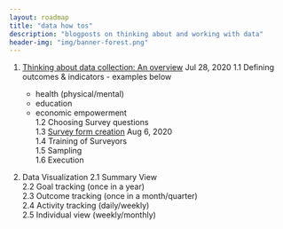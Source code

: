 ```yaml
---
layout: roadmap
title: "data how tos"
description: "blogposts on thinking about and working with data"
header-img: "img/banner-forest.png"
---
```


1. [Thinking about data collection: An overview](/blog/data-how-tos/Thinking-about-data-collection-overview) Jul 28, 2020
1.1 Defining outcomes & indicators - examples below
    - health (physical/mental)
    - education
    - economic empowerment<br>
1.2 Choosing Survey questions<br>
1.3 [Survey form creation](/blog/data-how-tos/data-coll-choices-survey-form-creation) Aug 6, 2020 <br>
1.4 Training of Surveyors <br>
1.5 Sampling <br>
1.6 Execution <br>

2. Data Visualization 
2.1 Summary View <br>
2.2 Goal tracking (once in a year) <br>
2.3 Outcome tracking (once in a month/quarter) <br>
2.4 Activity tracking (daily/weekly) <br>
    2.5 Individual view (weekly/monthly) <br>
    


